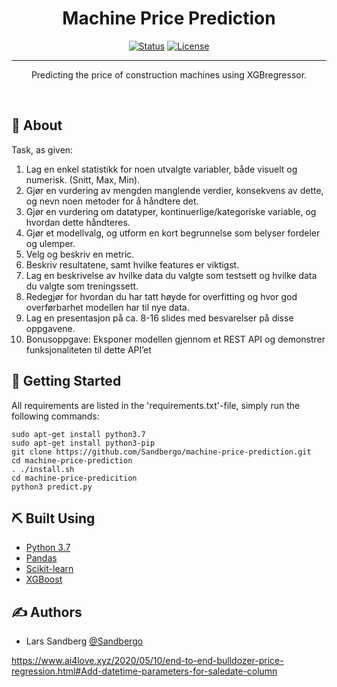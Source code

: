 <h1 align="center">Machine Price Prediction</h1>

<div align="center">

  [![Status](https://img.shields.io/badge/status-active-success.svg)]() 
  [![License](https://img.shields.io/badge/license-MIT-blue.svg)](/LICENSE)

</div>

---

<p align="center">
Predicting the price of construction machines using XGBregressor.
</p>
<br> 

## 🧐 About <a name = "about"></a>
Task, as given:
1. Lag en enkel statistikk for noen utvalgte variabler, både visuelt og numerisk. (Snitt, Max, Min).
2. Gjør en vurdering av mengden manglende verdier, konsekvens av dette, og nevn noen metoder for
å håndtere det.
3. Gjør en vurdering om datatyper, kontinuerlige/kategoriske variable, og hvordan dette håndteres.
4. Gjør et modellvalg, og utform en kort begrunnelse som belyser fordeler og ulemper.
5. Velg og beskriv en metric.
6. Beskriv resultatene, samt hvilke features er viktigst.
7. Lag en beskrivelse av hvilke data du valgte som testsett og hvilke data du valgte som treningssett.
8. Redegjør for hvordan du har tatt høyde for overfitting og hvor god overførbarhet modellen har til
nye data.
9. Lag en presentasjon på ca. 8-16 slides med besvarelser på disse oppgavene.
10. Bonusoppgave: Eksponer modellen gjennom et REST API og demonstrer funksjonaliteten til dette
API’et

## 🏁 Getting Started <a name = "getting_started"></a>

All requirements are listed in the 'requirements.txt'-file, simply run the following commands:

```
sudo apt-get install python3.7
sudo apt-get install python3-pip
git clone https://github.com/Sandbergo/machine-price-prediction.git
cd machine-price-prediction
. ./install.sh
cd machine-price-predicition
python3 predict.py
```

## ⛏️ Built Using <a name = "built_using"></a>
- [Python 3.7](https://www.python.org/) 
- [Pandas](https://pandas.pydata.org/)
- [Scikit-learn](https://scikit-learn.org/stable/)
- [XGBoost](https://xgboost.readthedocs.io/en/latest/)
    
    
## ✍️ Authors <a name = "authors"></a>
- Lars Sandberg [@Sandbergo](https://github.com/Sandbergo)

https://www.ai4love.xyz/2020/05/10/end-to-end-bulldozer-price-regression.html#Add-datetime-parameters-for-saledate-column
